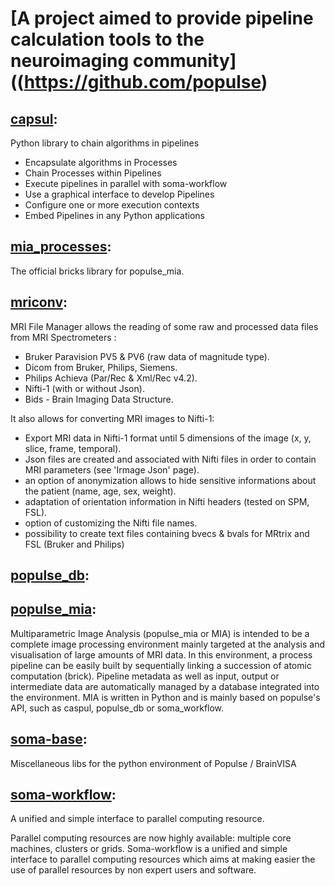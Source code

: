 # [A project aimed to provide pipeline calculation tools to the neuroimaging community]((https://github.com/populse)

## [capsul](https://github.com/populse/capsul):
Python library to chain algorithms in pipelines
- Encapsulate algorithms in Processes
- Chain Processes within Pipelines
- Execute pipelines in parallel with soma-workflow
- Use a graphical interface to develop Pipelines
- Configure one or more execution contexts
- Embed Pipelines in any Python applications

## [mia_processes](https://github.com/populse/mia_processes):
The official bricks library for populse_mia.

## [mriconv](https://github.com/populse/mri_conv):
MRI File Manager allows the reading of some raw and processed data files from MRI Spectrometers : 
- Bruker Paravision PV5 & PV6 (raw data of magnitude type).
- Dicom from Bruker, Philips, Siemens.
- Philips Achieva (Par/Rec & Xml/Rec v4.2).
- Nifti-1 (with or without Json).
- Bids - Brain Imaging Data Structure.

It also allows for converting MRI images to Nifti-1:
- Export MRI data in Nifti-1 format until 5 dimensions of the image (x, y, slice, frame, temporal).</li>
- Json files are created and associated with Nifti files in order to contain MRI parameters (see 'Irmage Json' page).
- an option of anonymization allows to hide sensitive informations about the patient (name, age, sex, weight).
- adaptation of orientation information in Nifti headers (tested on SPM, FSL).
- option of customizing the Nifti file names.
- possibility to create text files containing bvecs & bvals for MRtrix and FSL (Bruker and Philips)

## [populse_db](https://github.com/populse/populse_db):

## [populse_mia](https://github.com/populse/populse_mia):
Multiparametric Image Analysis (populse_mia or MIA) is intended to be a complete image processing environment mainly targeted at the analysis and visualisation of large amounts of MRI data. In this environment, a process pipeline can be easily built by sequentially linking a succession of atomic computation (brick). Pipeline metadata as well as input, output or intermediate data are automatically managed by a database integrated into the environment. MIA is written in Python and is mainly based on populse's API, such as caspul, populse_db or soma_workflow.

## [soma-base](https://github.com/populse/soma-base):
Miscellaneous libs for the python environment of Populse / BrainVISA

## [soma-workflow](https://github.com/populse/soma-workflow):
A unified and simple interface to parallel computing resource.

Parallel computing resources are now highly available: multiple core machines, clusters or grids. Soma-workflow is a unified and simple interface to parallel computing resources which aims at making easier the use of parallel resources by non expert users and software.


